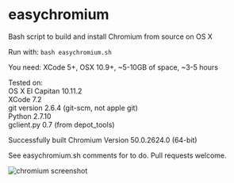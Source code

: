 # easychromium
Bash script to build and install Chromium from source on OS X

Run with: `bash easychromium.sh`

You need: XCode 5+, OSX 10.9+, ~5-10GB of space, ~3-5 hours

Tested on:  
OS X El Capitan 10.11.2  
XCode 7.2  
git version 2.6.4 (git-scm, not apple git)  
Python 2.7.10  
gclient.py 0.7 (from depot_tools)  

Successfully built Chromium Version 50.0.2624.0 (64-bit)

See easychromium.sh comments for to do. Pull requests welcome.

![chromium screenshot](https://raw.githubusercontent.com/the-bobo/easychromium/master/Chromium%20Screenshot.jpg)
